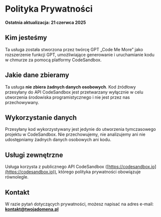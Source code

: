 # Polityka Prywatności

**Ostatnia aktualizacja: 21 czerwca 2025**

## Kim jesteśmy

Ta usługa została stworzona przez twórcę GPT „Code Me More” jako rozszerzenie funkcji GPT, umożliwiające generowanie i uruchamianie kodu w chmurze za pomocą platformy CodeSandbox.

## Jakie dane zbieramy

Ta usługa **nie zbiera żadnych danych osobowych**. Kod źródłowy przesyłany do API CodeSandbox jest przetwarzany wyłącznie w celu utworzenia środowiska programistycznego i nie jest przez nas przechowywany.

## Wykorzystanie danych

Przesyłany kod wykorzystywany jest jedynie do utworzenia tymczasowego projektu w CodeSandbox. Nie przechowujemy, nie analizujemy ani nie udostępniamy żadnych danych osobowych ani kodu.

## Usługi zewnętrzne

Usługa korzysta z publicznego API CodeSandbox ([https://codesandbox.io](https://codesandbox.io)), którego polityka prywatności obowiązuje równolegle.

## Kontakt

W razie pytań dotyczących prywatności, możesz napisać na adres e-mail: **kontakt@twojadomena.pl**

